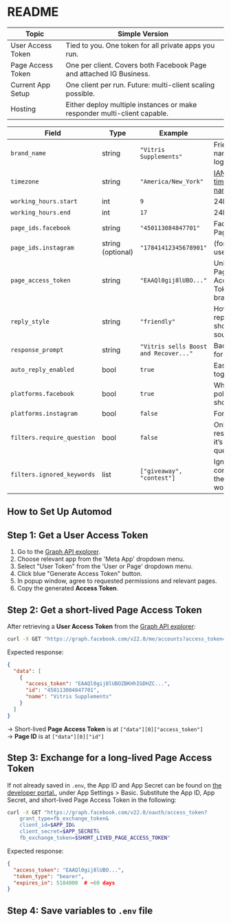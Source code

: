 # README

| Topic             | Simple Version                                                           |
|-------------------|--------------------------------------------------------------------------|
| User Access Token | Tied to you. One token for all private apps you run.                     |
| Page Access Token | One per client. Covers both Facebook Page and attached IG Business.      |
| Current App Setup | One client per run. Future: multi-client scaling possible.               |
| Hosting           | Either deploy multiple instances or make responder multi-client capable. |

| Field                      | Type              | Example                               | Notes                                                                               |
| -------------------------- | ----------------- | ------------------------------------- | ----------------------------------------------------------------------------------- |
| `brand_name`               | string            | `"Vitris Supplements"`                | Friendly name for logs                                                              |
| `timezone`                 | string            | `"America/New_York"`                  | [IANA timezone names](https://en.wikipedia.org/wiki/List_of_tz_database_time_zones) |
| `working_hours.start`      | int               | `9`                                   | 24h format                                                                          |
| `working_hours.end`        | int               | `17`                                  | 24h format                                                                          |
| `page_ids.facebook`        | string            | `"450113084847701"`                   | Facebook Page ID                                                                    |
| `page_ids.instagram`       | string (optional) | `"17841412345678901"`                 | (for future use)                                                                    |
| `page_access_token`        | string            | `"EAAQl0gij8lUBO..."`                 | Unique Page Access Token per brand ✅                                                |
| `reply_style`              | string            | `"friendly"`                          | How brand replies should sound                                                      |
| `response_prompt`          | string            | `"Vitris sells Boost and Recover..."` | Background for OpenAI                                                               |
| `auto_reply_enabled`       | bool              | `true`                                | Easy on/off toggle                                                                  |
| `platforms.facebook`       | bool              | `true`                                | Whether FB polling should run                                                       |
| `platforms.instagram`      | bool              | `false`                               | For future                                                                          |
| `filters.require_question` | bool              | `false`                               | Only respond if it’s a question?                                                    |
| `filters.ignored_keywords` | list              | `["giveaway", "contest"]`             | Ignore DMs containing these words                                                   |

## How to Set Up Automod

## Step 1: Get a **User Access Token**

1. Go to the [Graph API explorer](https://developers.facebook.com/tools/explorer).
2. Choose relevant app from the 'Meta App' dropdown menu.
3. Select "User Token" from the 'User or Page' dropdown menu.
4. Click blue "Generate Access Token" button.
5. In popup window, agree to requested permissions and relevant pages.
6. Copy the generated **Access Token**.

## Step 2: Get a short-lived **Page Access Token**

After retrieving a **User Access Token** from the [Graph API explorer](https://developers.facebook.com/tools/explorer):

```bash
curl -X GET "https://graph.facebook.com/v22.0/me/accounts?access_token=$FB_USER_ACCESS_TOKEN"
```

Expected response:

```json
{
  "data": [
    {
      "access_token": "EAAQl0gij8lUBOZBKHhIGDHZC...",
      "id": "450113084847701",
      "name": "Vitris Supplements"
    }
  ]
}
```

$\rightarrow$ Short-lived **Page Access Token** is at `["data"][0]["access_token"]`  
$\rightarrow$ **Page ID** is at `["data"][0]["id"]`

## Step 3: Exchange for a long-lived **Page Access Token**

If not already saved in `.env`, the App ID and App Secret can be found on [the developer portal.](https://developers.facebook.com/apps), under App Settings > Basic. Substitute the App ID, App Secret, and short-lived Page Access Token in the following:

```bash
curl -X GET "https://graph.facebook.com/v22.0/oauth/access_token?
    grant_type=fb_exchange_token&
    client_id=$APP_ID&
    client_secret=$APP_SECRET&
    fb_exchange_token=$SHORT_LIVED_PAGE_ACCESS_TOKEN"
```

Expected response:

```json
{
  "access_token": "EAAQl0gij8lUBO...",
  "token_type": "bearer",
  "expires_in": 5184000  # ~60 days
}
```

## Step 4: Save variables to  `.env` file
